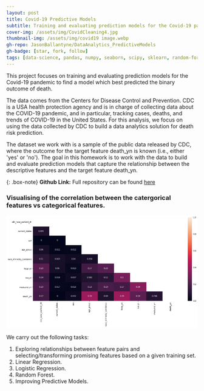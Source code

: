 ```yaml
---
layout: post
title: Covid-19 Predictive Models
subtitle: Training and evaluating prediction models for the Covid-19 pandemic
cover-img: /assets/img/CovidCleaning4.jpg
thumbnail-img: /assets/img/covid19 image.webp
gh-repo: JasonBallantyne/DataAnalytics_PredictiveModels
gh-badge: [star, fork, follow]
tags: [data-science, pandas, numpy, seaborn, scipy, sklearn, random-forest, linear-regression, logistic-regression]
---
```


This project focuses on training and evaluating prediction models for the Covid-19 pandemic to find a model which best predicted the binary outcome of death. 

The data comes from the Centers for Disease Control and Prevention. CDC is a USA health protection agency and is in charge of collecting data about the COVID-19 pandemic, and in particular, tracking cases, deaths, and trends of COVID-19 in the United States. 
For this analysis, we focus on using the data collected by CDC to build a data analytics solution for death risk prediction.

The dataset we work with is a sample of the public data released by CDC, where the outcome for the target feature death_yn is known (i.e., either 'yes' or 'no').
The goal in this homework is to work with the data to build and evaluate prediction models that capture the relationship between the descriptive features and the target feature death_yn.

{: .box-note}
**Github Link:** Full repository can be found [here](https://github.com/JasonBallantyne/DataAnalytics_PredictiveModels)

### Visualising of the correlation between the catergorical features vs categorical features. 

![png](/assets/img/CovidHeatMap.png)


We carry out the following tasks:
1. Exploring relationships between feature pairs and selecting/transforming promising features based on a given training set.
2. Linear Regression.
3. Logistic Regression.
4. Random Forest.
5. Improving Predictive Models.
